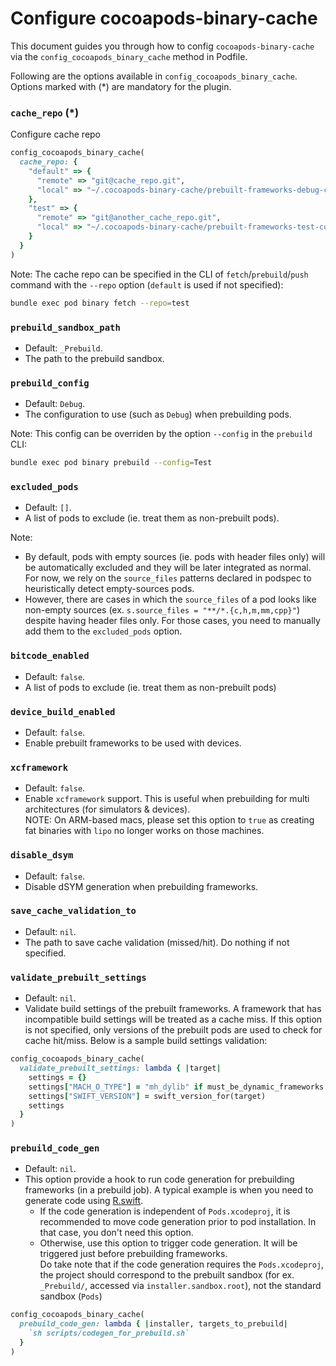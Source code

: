 # Configure cocoapods-binary-cache

This document guides you through how to config `cocoapods-binary-cache` via the `config_cocoapods_binary_cache` method in Podfile.

Following are the options available in `config_cocoapods_binary_cache`. Options marked with (*) are mandatory for the plugin.

### `cache_repo` (*)

Configure cache repo
```rb
config_cocoapods_binary_cache(
  cache_repo: {
    "default" => {
      "remote" => "git@cache_repo.git",
      "local" => "~/.cocoapods-binary-cache/prebuilt-frameworks-debug-config"
    },
    "test" => {
      "remote" => "git@another_cache_repo.git",
      "local" => "~/.cocoapods-binary-cache/prebuilt-frameworks-test-config"
    }
  }
)
```

Note: The cache repo can be specified in the CLI of `fetch`/`prebuild`/`push` command with the `--repo` option (`default` is used if not specified):
```sh
bundle exec pod binary fetch --repo=test
```

### `prebuild_sandbox_path`
- Default: `_Prebuild`.
- The path to the prebuild sandbox.

### `prebuild_config`
- Default: `Debug`.
- The configuration to use (such as `Debug`) when prebuilding pods.

Note: This config can be overriden by the option `--config` in the `prebuild` CLI:
```sh
bundle exec pod binary prebuild --config=Test
```

### `excluded_pods`
- Default: `[]`.
- A list of pods to exclude (ie. treat them as non-prebuilt pods).

Note:
- By default, pods with empty sources (ie. pods with header files only) will be automatically excluded and they will be later integrated as normal. For now, we rely on the `source_files` patterns declared in podspec to heuristically detect empty-sources pods.
- However, there are cases in which the `source_files` of a pod looks like non-empty sources (ex. `s.source_files = "**/*.{c,h,m,mm,cpp}"`) despite having header files only. For those cases, you need to manually add them to the `excluded_pods` option.

### `bitcode_enabled`
- Default: `false`.
- A list of pods to exclude (ie. treat them as non-prebuilt pods)

### `device_build_enabled`
- Default: `false`.
- Enable prebuilt frameworks to be used with devices.

### `xcframework`
- Default: `false`.
- Enable `xcframework` support. This is useful when prebuilding for multi architectures (for simulators & devices).\
NOTE: On ARM-based macs, please set this option to `true` as creating fat binaries with `lipo` no longer works on those machines.

### `disable_dsym`
- Default: `false`.
- Disable dSYM generation when prebuilding frameworks.

### `save_cache_validation_to`
- Default: `nil`.
- The path to save cache validation (missed/hit). Do nothing if not specified.

### `validate_prebuilt_settings`
- Default: `nil`.
- Validate build settings of the prebuilt frameworks. A framework that has incompatible build settings will be treated as a cache miss. If this option is not specified, only versions of the prebuilt pods are used to check for cache hit/miss. Below is a sample build settings validation:
```rb
config_cocoapods_binary_cache(
  validate_prebuilt_settings: lambda { |target|
    settings = {}
    settings["MACH_O_TYPE"] = "mh_dylib" if must_be_dynamic_frameworks.include?(target)
    settings["SWIFT_VERSION"] = swift_version_for(target)
    settings
  }
)
```

### `prebuild_code_gen`
- Default: `nil`.
- This option provide a hook to run code generation for prebuilding frameworks (in a prebuild job). A typical example is when you need to generate code using [R.swift](https://github.com/mac-cain13/R.swift).
  - If the code generation is independent of `Pods.xcodeproj`, it is recommended to move code generation prior to pod installation. In that case, you don't need this option.
  - Otherwise, use this option to trigger code generation. It will be triggered just before prebuilding frameworks.\
  Do take note that if the code generation requires the `Pods.xcodeproj`, the project should correspond to the prebuilt sandbox (for ex. `_Prebuild/`, accessed via `installer.sandbox.root`), not the standard sandbox (`Pods`)
```rb
config_cocoapods_binary_cache(
  prebuild_code_gen: lambda { |installer, targets_to_prebuild|
    `sh scripts/codegen_for_prebuild.sh`
  }
)
```
